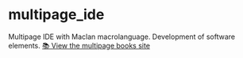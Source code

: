 # multipage_ide
Multipage IDE with Maclan macrolanguage. Development of software elements.
[📚 View the multipage books site](https://multipage-software.github.io/multipage_books/)
